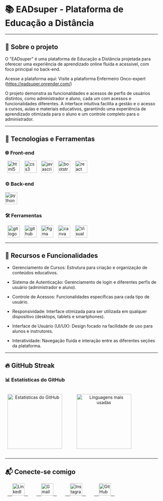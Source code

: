 # 📚 EADsuper - Plataforma de Educação a Distância

---


## 📝 Sobre o projeto

O "EADsuper" é uma plataforma de Educação a Distância projetada para oferecer uma experiência de aprendizado online fluida e acessível, com foco principal no back-end.

Acesse a plataforma aqui: Visite a plataforma Enfermeiro Onco-expert (https://eadsuper.onrender.com/)

O projeto demonstra as funcionalidades e acessos de perfis de usuários distintos, como administrador e aluno, cada um com acessos e funcionalidades diferentes. A interface intuitiva facilita a gestão e o acesso a cursos, aulas e materiais educativos, garantindo uma experiência de aprendizado otimizada para o aluno e um controle completo para o administrador.

---

## 🚀 Tecnologias e Ferramentas

### 🌐 Front-end
<p>
  <img src="https://skillicons.dev/icons?i=html" height="40" alt="html5 logo" />&nbsp;
  <img src="https://skillicons.dev/icons?i=css" height="40" alt="css3 logo" />&nbsp;
  <img src="https://skillicons.dev/icons?i=js" height="40" alt="javascript logo" />&nbsp;
  <img src="https://skillicons.dev/icons?i=bootstrap" height="40" alt="bootstrap logo" />&nbsp;
  <img src="https://skillicons.dev/icons?i=react" height="40" alt="react logo" />&nbsp;
</p>

### ⚙️ Back-end

<p>
<img src="https://skillicons.dev/icons?i=python" height="40" alt="python logo" />&nbsp;
</p>

### 🛠️ Ferramentas

<p>
  <img src="https://skillicons.dev/icons?i=git" height="40" alt="git logo" />&nbsp;
  <img src="https://skillicons.dev/icons?i=github" height="40" alt="github logo" />&nbsp;
  <img src="https://skillicons.dev/icons?i=figma" height="40" alt="figma logo" />&nbsp;
  <img src="https://cdn.simpleicons.org/canva/00C4CC" height="40" alt="canva logo" />&nbsp;
  <img src="https://skillicons.dev/icons?i=vscode" height="40" alt="Visual Studio Code logo" />&nbsp;
</p>

---

## 🌟 Recursos e Funcionalidades

- Gerenciamento de Cursos: Estrutura para criação e organização de conteúdos educativos.

- Sistema de Autenticação: Gerenciamento de login e diferentes perfis de usuário (administrador e aluno).

- Controle de Acessos: Funcionalidades específicas para cada tipo de usuário.

- Responsividade: Interface otimizada para ser utilizada em qualquer dispositivo (desktops, tablets e smartphones).

- Interface de Usuário (UI/UX): Design focado na facilidade de uso para alunos e instrutores.

- Interatividade: Navegação fluida e interação entre as diferentes seções da plataforma.

---

## 🔥 GitHub Streak

### 📊 Estatísticas do GitHub

<div align="center" style="display: flex; gap: 40px;">

  <img height="180em" src="https://github-readme-stats.vercel.app/api?username=raposoofc&show_icons=true&theme=radical" alt="Estatísticas do GitHub"/>

  <img height="180em" src="https://github-readme-stats.vercel.app/api/top-langs/?username=raposoofc&layout=compact&theme=radical" alt="Linguagens mais usadas"/>

</div>

---

## 📬 Conecte-se comigo  

<p>
  <a href="https://www.linkedin.com/in/raposoofc" target="_blank">
    <img src="https://skillicons.dev/icons?i=linkedin" height="40" alt="LinkedIn logo"/>
  </a>&nbsp;
  
  <a href="mailto:raposotiweb@gmail.com" target="_blank">
    <img src="https://skillicons.dev/icons?i=gmail" height="40" alt="Gmail logo"/>
  </a>&nbsp;
  
  <a href="https://www.instagram.com/raposoofc.87" target="_blank">
    <img src="https://skillicons.dev/icons?i=instagram" height="40" alt="Instagram logo"/>
  </a>&nbsp;
  
  <a href="https://github.com/raposoofc" target="_blank">
    <img src="https://skillicons.dev/icons?i=github" height="40" alt="GitHub logo"/>
  </a>&nbsp;
</p>
